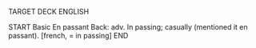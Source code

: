 TARGET DECK
ENGLISH

START
Basic
En passant
Back: adv. In passing; casually (mentioned it en passant). [french, = in passing]
END
